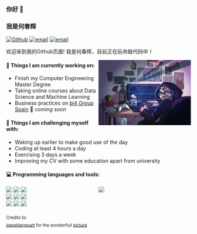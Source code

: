 ### 你好 👋 
### 我是何春辉

[![Github](https://img.shields.io/badge/-Github-000?style=flat&logo=Github&logoColor=white)](https://github.com/hechunhuis)
[![email](https://img.shields.io/badge/-email-c14438?style=flat&logo=email&logoColor=white)](hechunhui_email@163.com)
[![email](https://img.shields.io/badge/-email-c14438?style=flat&logo=email&logoColor=white)](hechunhui_email@163.com)

欢迎来到我的Github页面! 我是何春辉，目前正在玩命敲代码中！

<img align="right" alt="img" src="https://github.com/hechunhuis/hechunhuis/blob/main/images/6fbfd18e79d2c10c6ca99127247b520.jpg" width="50%" height="auto" />


#### 🌱 Things I am currently working on: 
- Finish my Computer Engineering Master Degree  
- Taking online courses about Data Science and Machine Learning 
- Business practices on [bi4 Group Spain](https://github.com/bi4group) 🚀 *coming soon*

#### :muscle: Things I am challenging myself with:
- Waking up earlier to make good use of the day
- Coding at least 4 hours a day
- Exercising 3 days a week
- Improving my CV with some education apart from university

#### :computer: Programming languages and tools: 
<p>
	<img width="50%" align="right" src="https://github-readme-stats.vercel.app/api?username=FernandoRoldan93&show_icons=true&hide_border=true" />

<code><img width="10%" src="https://www.vectorlogo.zone/logos/java/java-ar21.svg"></code>
<code><img width="10%" src="https://www.vectorlogo.zone/logos/python/python-ar21.svg"></code>
<code><img width="8%" src="https://www.vectorlogo.zone/logos/r-project/r-project-icon.svg"></code>
<br />
<code><img width="10%" src="https://www.vectorlogo.zone/logos/pocoo_flask/pocoo_flask-ar21.svg"></code>
<code><img width="10%" src="https://www.vectorlogo.zone/logos/mysql/mysql-ar21.svg"></code>
<code><img width="10%" src="https://www.vectorlogo.zone/logos/mongodb/mongodb-ar21.svg"></code>
<br />
<code><img width="10%" src="https://www.vectorlogo.zone/logos/apache_spark/apache_spark-ar21.svg"></code>
<code><img width="10%" src="https://www.vectorlogo.zone/logos/apache_hadoop/apache_hadoop-ar21.svg"></code>
<code><img width="10%" src="https://www.vectorlogo.zone/logos/git-scm/git-scm-ar21.svg"></code>
</p>

<sub>Credits to: <br/>[IreneHerrerart](https://www.artstation.com/ireneherrera) for the wonderfull [picture](https://github.com/hechunhuis/hechunhuis/blob/main/images/6fbfd18e79d2c10c6ca99127247b520.jpg)</sub>
